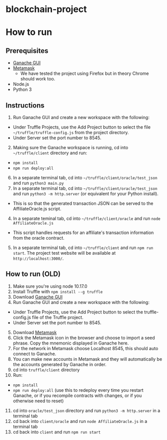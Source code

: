 # blockchain-project

# How to run
## Prerequisites
- [Ganache GUI](https://www.trufflesuite.com/ganache)
- [Metamask](https://metamask.io/)
  - We have tested the project using Firefox but in theory Chrome should work too.
- Node.js
- Python 3

## Instructions
1. Run Ganache GUI and create a new workspace with the following:
  - Under Truffle Projects, use the Add Project button to select the file `~/truffle/truffle-config.js` from the project directory.
  - Under Server set the port number to 8545.
2. Making sure the Ganache workspace is running, cd into `~/truffle/client` directory and run:
  - `npm install`
  - `npm run deploy:all`

6. In a separate terminal tab, cd into `~/truffle/client/oracle/test_json` and run `python3 main.py`
3. In a separate terminal tab, cd into `~/truffle/client/oracle/test_json` and run `python3 -m http.server` (or equivalent for your Python install).
  - This is so that the generated transaction JSON can be served to the AffiliateOracle.js script. 
4. In a separate teminal tab, cd into `~/truffle/client/oracle` and run `node AffiliateOracle.js`
  - This script handles requests for an affiliate's transaction information from the oracle contract.
5. In a separate terminal tab, cd into `~/truffle/client` and run `npm run start`. The project test website will be available at `http://localhost:3000/`.




## How to run (OLD)
1. Make sure you're using node 10.17.0
2. Install Truffle with `npm install --g truffle`
3. Download [Ganache GUI](https://www.trufflesuite.com/ganache)
4. Run Ganache GUI and create a new workspace with the following:
  - Under Truffle Projects, use the Add Project button to select the truffle-config.js file of the Truffle project. 
  - Under Server set the port number to 8545.
5. Download [Metamask](https://metamask.io/)
6. Click the Metamask icon in the browser and choose to import a seed phrase. Copy the mnemonic displayed in Ganache here. 
7. For the network in Metamask choose Localhost 8545, this should auto connect to Ganache.
8. You can make new accounts in Metamask and they will automatically be the accounts generated by Ganache in order. 
9. cd into `truffle/client` directory
10. Run:
  - `npm install`
  - `npm run deploy:all` (use this to redeploy every time you restart Ganache, or if you recompile contracts with changes, or if you otherwise need to reset)
11. cd into `oracle/test_json` directory and run `python3 -m http.server` in a terminal tab
12. cd back into `client/oracle` and run `node AffiliateOracle.js` in a terminal tab
13. cd back into `client` and run `npm run start`

